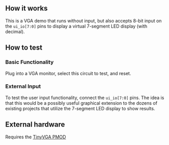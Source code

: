 ## How it works

This is a VGA demo that runs without input, but also accepts 8-bit input on the `ui_io[7:0]` pins to display a virtual 7-segment LED display (with decimal).

## How to test

### Basic Functionality

Plug into a VGA monitor, select this circuit to test, and reset.

### External Input

To test the user input functionality, connect the `ui_io[7:0]` pins.  The idea
is that this would be a possibly useful graphical extension to the dozens of
existing projects that utilize the 7-segment LED display to show results.

## External hardware

Requires the [TinyVGA PMOD](https://github.com/mole99/tiny-vga)
